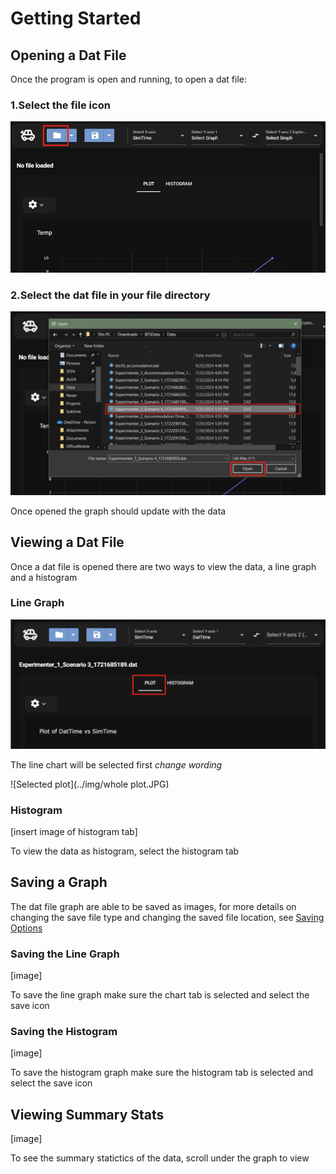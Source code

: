 # Getting Started

## Opening a Dat File

Once the program is open and running, to open a dat file:

### 1.Select the file icon

![Select the file icon](../img/openFile.JPG)

### 2.Select the dat file in your file directory

![Select a .dat file](../img/selectFile.JPG)

Once opened the graph should update with the data

## Viewing a Dat File

Once a dat file is opened there are two ways to view the data, a line graph and a histogram

### Line Graph

![Select plot tab](../img/selectplot.JPG)

The line chart will be selected first *change wording*

![Selected plot](../img/whole plot.JPG)

### Histogram

[insert image of histogram tab]

To view the data as histogram, select the histogram tab

## Saving a Graph

The dat file graph are able to be saved as images, for more details on changing the save file type and changing the saved file location, see [Saving Options](../features/saveLoc.md)

### Saving the Line Graph

[image]

To save the line graph make sure the chart tab is selected and select the save icon

### Saving the Histogram

[image]

To save the histogram graph make sure the histogram tab is selected and select the save icon

## Viewing Summary Stats

[image]

To see the summary statictics of the data, scroll under the graph to view
